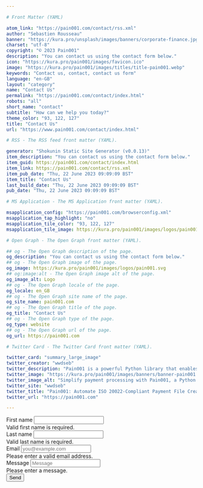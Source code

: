 ```yaml
---

# Front Matter (YAML)

atom_link: "https://pain001.com/contact/rss.xml"
author: "Sebastien Rousseau"
banner: "https://kura.pro/unsplash/images/banners/corporate-finance.jpg"
charset: "utf-8"
copyright: "© 2023 Pain001"
description: "You can contact us using the contact form below."
icon: "https://kura.pro/pain001/images/favicon.ico"
image: "https://kura.pro/pain001/images/titles/title-pain001.webp"
keywords: "Contact us, contact, contact us form"
language: "en-GB"
layout: "category"
name: "Contact Us"
permalink: "https://pain001.com/contact/index.html"
robots: "all"
short_name: "contact"
subtitle: "How can we help you today?"
theme_color: "93, 122, 127"
title: "Contact Us"
url: "https://www.pain001.com/contact/index.html"

# RSS - The RSS feed front matter (YAML).

generator: "Shokunin Static Site Generator (v0.0.13)"
item_description: "You can contact us using the contact form below."
item_guid: https://pain001.com/contact/index.html
item_link: https://pain001.com/contact/rss.xml
item_pub_date: "Thu, 22 June 2023 09:09:09 BST"
item_title: "Contact Us"
last_build_date: "Thu, 22 June 2023 09:09:09 BST"
pub_date: "Thu, 22 June 2023 09:09:09 BST"

# MS Application - The MS Application front matter (YAML).

msapplication_config: "https://pain001.com/browserconfig.xml"
msapplication_tap_highlight: "no"
msapplication_tile_color: "93, 122, 127"
msapplication_tile_image: https://kura.pro/pain001/images/logos/pain001.svg

# Open Graph - The Open Graph front matter (YAML).

## og - The Open Graph description of the page.
og_description: "You can contact us using the contact form below."
## og - The Open Graph image of the page.
og_image: https://kura.pro/pain001/images/logos/pain001.svg
## og:image:alt - The Open Graph image alt of the page.
og_image_alt: Logo
## og - The Open Graph locale of the page.
og_locale: en_GB
## og - The Open Graph site name of the page.
og_site_name: pain001.com
## og - The Open Graph title of the page.
og_title: "Contact Us"
## og - The Open Graph type of the page.
og_type: website
## og - The Open Graph url of the page.
og_url: https://pain001.com

# Twitter Card - The Twitter Card front matter (YAML).

twitter_card: "summary_large_image"
twitter_creator: "wwdseb"
twitter_description: "Pain001 is a powerful Python library that enables you to create ISO 20022-compliant payment files directly from CSV or SQLite Data Files."
twitter_image: "https://kura.pro/pain001/images/banners/banner-pain001.png"
twitter_image_alt: "Simplify payment processing with Pain001, a Python library automating ISO 20022-compliant file creation"
twitter_site: "wwdseb"
twitter_title: "Pain001: Automate ISO 20022-Compliant Payment File Creation."
twitter_url: "https://pain001.com"

---
```


<!-- markdownlint-disable MD033 MD041 -->

<form
  action="https://formspree.io/f/meqwylbe"
  method="POST"
>
    <div class="row g-3">
        <div class="col-sm-6">
            <label for="firstName" class="form-label">First name</label>
            <input type="text" class="form-control" id="firstName" placeholder="" value="" required="">
            <div class="invalid-feedback">Valid first name is required.</div>
        </div>
        <div class="col-sm-6">
            <label for="lastName" class="form-label">Last name</label>
            <input type="text" class="form-control" id="lastName" placeholder="" value="" required="">
            <div class="invalid-feedback">Valid last name is required.</div>
        </div>
        <div class="col-12">
            <label for="email" class="form-label">Email</label>
            <input type="email" class="form-control" id="email" placeholder="you@example.com" required="">
            <div class="invalid-feedback">Please enter a valid email address.</div>
        </div>
        <div class="col-12">
            <label for="message" class="form-label">Message</label>
            <input class="form-control" id="message" name="message" placeholder="Message"
            required="">
            <div class="invalid-feedback">Please enter a message.</div>
        </div>
        <div class="col-12">
            <button type="submit" class="">Send</button>
        </div>
    </div>
</form>

<!-- markdownlint-enable MD033 MD041 -->